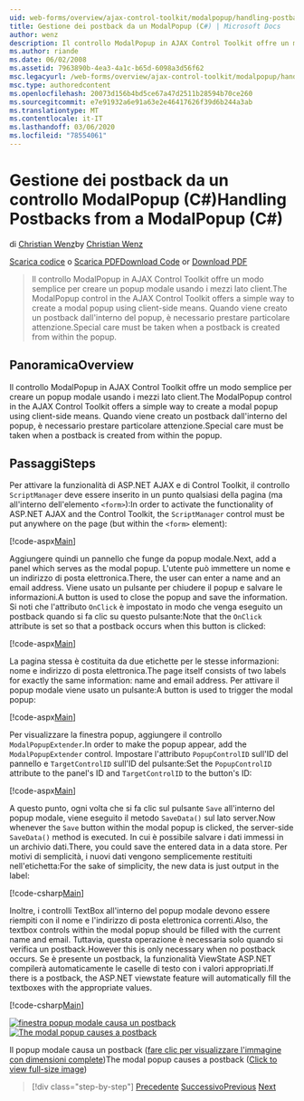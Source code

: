 ```yaml
---
uid: web-forms/overview/ajax-control-toolkit/modalpopup/handling-postbacks-from-a-modalpopup-cs
title: Gestione dei postback da un ModalPopup (C#) | Microsoft Docs
author: wenz
description: Il controllo ModalPopup in AJAX Control Toolkit offre un modo semplice per creare un popup modale usando i mezzi lato client. È necessario prestare particolare attenzione quando un pos...
ms.author: riande
ms.date: 06/02/2008
ms.assetid: 7963890b-4ea3-4a1c-b65d-6098a3d56f62
msc.legacyurl: /web-forms/overview/ajax-control-toolkit/modalpopup/handling-postbacks-from-a-modalpopup-cs
msc.type: authoredcontent
ms.openlocfilehash: 20073d156b4bd5ce67a47d2511b28594b70ce260
ms.sourcegitcommit: e7e91932a6e91a63e2e46417626f39d6b244a3ab
ms.translationtype: MT
ms.contentlocale: it-IT
ms.lasthandoff: 03/06/2020
ms.locfileid: "78554061"
---
```

# <a name="handling-postbacks-from-a-modalpopup-c"></a><span data-ttu-id="609dc-104">Gestione dei postback da un controllo ModalPopup (C#)</span><span class="sxs-lookup"><span data-stu-id="609dc-104">Handling Postbacks from a ModalPopup (C#)</span></span>

<span data-ttu-id="609dc-105">di [Christian Wenz](https://github.com/wenz)</span><span class="sxs-lookup"><span data-stu-id="609dc-105">by [Christian Wenz](https://github.com/wenz)</span></span>

<span data-ttu-id="609dc-106">[Scarica codice](https://download.microsoft.com/download/2/4/0/24052038-f942-4336-905b-b60ae56f0dd5/ModalPopup3.cs.zip) o [Scarica PDF](https://download.microsoft.com/download/b/6/a/b6ae89ee-df69-4c87-9bfb-ad1eb2b23373/modalpopup3CS.pdf)</span><span class="sxs-lookup"><span data-stu-id="609dc-106">[Download Code](https://download.microsoft.com/download/2/4/0/24052038-f942-4336-905b-b60ae56f0dd5/ModalPopup3.cs.zip) or [Download PDF](https://download.microsoft.com/download/b/6/a/b6ae89ee-df69-4c87-9bfb-ad1eb2b23373/modalpopup3CS.pdf)</span></span>

> <span data-ttu-id="609dc-107">Il controllo ModalPopup in AJAX Control Toolkit offre un modo semplice per creare un popup modale usando i mezzi lato client.</span><span class="sxs-lookup"><span data-stu-id="609dc-107">The ModalPopup control in the AJAX Control Toolkit offers a simple way to create a modal popup using client-side means.</span></span> <span data-ttu-id="609dc-108">Quando viene creato un postback dall'interno del popup, è necessario prestare particolare attenzione.</span><span class="sxs-lookup"><span data-stu-id="609dc-108">Special care must be taken when a postback is created from within the popup.</span></span>

## <a name="overview"></a><span data-ttu-id="609dc-109">Panoramica</span><span class="sxs-lookup"><span data-stu-id="609dc-109">Overview</span></span>

<span data-ttu-id="609dc-110">Il controllo ModalPopup in AJAX Control Toolkit offre un modo semplice per creare un popup modale usando i mezzi lato client.</span><span class="sxs-lookup"><span data-stu-id="609dc-110">The ModalPopup control in the AJAX Control Toolkit offers a simple way to create a modal popup using client-side means.</span></span> <span data-ttu-id="609dc-111">Quando viene creato un postback dall'interno del popup, è necessario prestare particolare attenzione.</span><span class="sxs-lookup"><span data-stu-id="609dc-111">Special care must be taken when a postback is created from within the popup.</span></span>

## <a name="steps"></a><span data-ttu-id="609dc-112">Passaggi</span><span class="sxs-lookup"><span data-stu-id="609dc-112">Steps</span></span>

<span data-ttu-id="609dc-113">Per attivare la funzionalità di ASP.NET AJAX e di Control Toolkit, il controllo `ScriptManager` deve essere inserito in un punto qualsiasi della pagina (ma all'interno dell'elemento `<form>`):</span><span class="sxs-lookup"><span data-stu-id="609dc-113">In order to activate the functionality of ASP.NET AJAX and the Control Toolkit, the `ScriptManager` control must be put anywhere on the page (but within the `<form>` element):</span></span>

[!code-aspx[Main](handling-postbacks-from-a-modalpopup-cs/samples/sample1.aspx)]

<span data-ttu-id="609dc-114">Aggiungere quindi un pannello che funge da popup modale.</span><span class="sxs-lookup"><span data-stu-id="609dc-114">Next, add a panel which serves as the modal popup.</span></span> <span data-ttu-id="609dc-115">L'utente può immettere un nome e un indirizzo di posta elettronica.</span><span class="sxs-lookup"><span data-stu-id="609dc-115">There, the user can enter a name and an email address.</span></span> <span data-ttu-id="609dc-116">Viene usato un pulsante per chiudere il popup e salvare le informazioni.</span><span class="sxs-lookup"><span data-stu-id="609dc-116">A button is used to close the popup and save the information.</span></span> <span data-ttu-id="609dc-117">Si noti che l'attributo `OnClick` è impostato in modo che venga eseguito un postback quando si fa clic su questo pulsante:</span><span class="sxs-lookup"><span data-stu-id="609dc-117">Note that the `OnClick` attribute is set so that a postback occurs when this button is clicked:</span></span>

[!code-aspx[Main](handling-postbacks-from-a-modalpopup-cs/samples/sample2.aspx)]

<span data-ttu-id="609dc-118">La pagina stessa è costituita da due etichette per le stesse informazioni: nome e indirizzo di posta elettronica.</span><span class="sxs-lookup"><span data-stu-id="609dc-118">The page itself consists of two labels for exactly the same information: name and email address.</span></span> <span data-ttu-id="609dc-119">Per attivare il popup modale viene usato un pulsante:</span><span class="sxs-lookup"><span data-stu-id="609dc-119">A button is used to trigger the modal popup:</span></span>

[!code-aspx[Main](handling-postbacks-from-a-modalpopup-cs/samples/sample3.aspx)]

<span data-ttu-id="609dc-120">Per visualizzare la finestra popup, aggiungere il controllo `ModalPopupExtender`.</span><span class="sxs-lookup"><span data-stu-id="609dc-120">In order to make the popup appear, add the `ModalPopupExtender` control.</span></span> <span data-ttu-id="609dc-121">Impostare l'attributo `PopupControlID` sull'ID del pannello e `TargetControlID` sull'ID del pulsante:</span><span class="sxs-lookup"><span data-stu-id="609dc-121">Set the `PopupControlID` attribute to the panel's ID and `TargetControlID` to the button's ID:</span></span>

[!code-aspx[Main](handling-postbacks-from-a-modalpopup-cs/samples/sample4.aspx)]

<span data-ttu-id="609dc-122">A questo punto, ogni volta che si fa clic sul pulsante `Save` all'interno del popup modale, viene eseguito il metodo `SaveData()` sul lato server.</span><span class="sxs-lookup"><span data-stu-id="609dc-122">Now whenever the `Save` button within the modal popup is clicked, the server-side `SaveData()` method is executed.</span></span> <span data-ttu-id="609dc-123">In cui è possibile salvare i dati immessi in un archivio dati.</span><span class="sxs-lookup"><span data-stu-id="609dc-123">There, you could save the entered data in a data store.</span></span> <span data-ttu-id="609dc-124">Per motivi di semplicità, i nuovi dati vengono semplicemente restituiti nell'etichetta:</span><span class="sxs-lookup"><span data-stu-id="609dc-124">For the sake of simplicity, the new data is just output in the label:</span></span>

[!code-csharp[Main](handling-postbacks-from-a-modalpopup-cs/samples/sample5.cs)]

<span data-ttu-id="609dc-125">Inoltre, i controlli TextBox all'interno del popup modale devono essere riempiti con il nome e l'indirizzo di posta elettronica correnti.</span><span class="sxs-lookup"><span data-stu-id="609dc-125">Also, the textbox controls within the modal popup should be filled with the current name and email.</span></span> <span data-ttu-id="609dc-126">Tuttavia, questa operazione è necessaria solo quando si verifica un postback.</span><span class="sxs-lookup"><span data-stu-id="609dc-126">However this is only necessary when no postback occurs.</span></span> <span data-ttu-id="609dc-127">Se è presente un postback, la funzionalità ViewState ASP.NET compilerà automaticamente le caselle di testo con i valori appropriati.</span><span class="sxs-lookup"><span data-stu-id="609dc-127">If there is a postback, the ASP.NET viewstate feature will automatically fill the textboxes with the appropriate values.</span></span>

[!code-csharp[Main](handling-postbacks-from-a-modalpopup-cs/samples/sample6.cs)]

<span data-ttu-id="609dc-128">[![finestra popup modale causa un postback](handling-postbacks-from-a-modalpopup-cs/_static/image2.png)](handling-postbacks-from-a-modalpopup-cs/_static/image1.png)</span><span class="sxs-lookup"><span data-stu-id="609dc-128">[![The modal popup causes a postback](handling-postbacks-from-a-modalpopup-cs/_static/image2.png)](handling-postbacks-from-a-modalpopup-cs/_static/image1.png)</span></span>

<span data-ttu-id="609dc-129">Il popup modale causa un postback ([fare clic per visualizzare l'immagine con dimensioni complete](handling-postbacks-from-a-modalpopup-cs/_static/image3.png))</span><span class="sxs-lookup"><span data-stu-id="609dc-129">The modal popup causes a postback ([Click to view full-size image](handling-postbacks-from-a-modalpopup-cs/_static/image3.png))</span></span>

> [!div class="step-by-step"]
> <span data-ttu-id="609dc-130">[Precedente](using-modalpopup-with-a-repeater-control-cs.md)
> [Successivo](positioning-a-modalpopup-cs.md)</span><span class="sxs-lookup"><span data-stu-id="609dc-130">[Previous](using-modalpopup-with-a-repeater-control-cs.md)
[Next](positioning-a-modalpopup-cs.md)</span></span>
